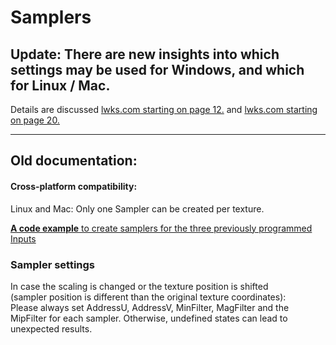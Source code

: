 # Samplers

## Update: There are new insights into which settings may be used for Windows, and which for Linux / Mac.  
 Details are discussed [lwks.com starting on page 12.](https://www.lwks.com/index.php?option=com_kunena&func=view&catid=7&id=143678&limit=15&limitstart=165&Itemid=81#ftop)
 and [lwks.com starting on page 20.](https://www.lwks.com/index.php?option=com_kunena&func=view&catid=7&id=143678&limit=15&limitstart=285&Itemid=81#ftop)
 
---


## Old documentation:

#### Cross-platform compatibility:  
 Linux and Mac: Only one Sampler can be created per texture.  
 
[**A code example** to create samplers for the three previously programmed Inputs](example01.md)

 
 ### Sampler settings
  In case the scaling is changed or the texture position is shifted  
 (sampler position is different than the original texture coordinates):  
   Please always set AddressU, AddressV, MinFilter, MagFilter and the MipFilter for each sampler. Otherwise, 
   undefined states can lead to unexpected results.
    
``` Code
 ```
